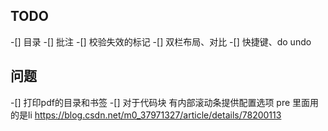 
## TODO

-[] 目录
-[] 批注
-[] 校验失效的标记
-[] 双栏布局、对比
-[] 快捷键、do undo

## 问题
-[] 打印pdf的目录和书签
-[] 对于代码块 有内部滚动条提供配置选项  pre 里面用的是li https://blog.csdn.net/m0_37971327/article/details/78200113
